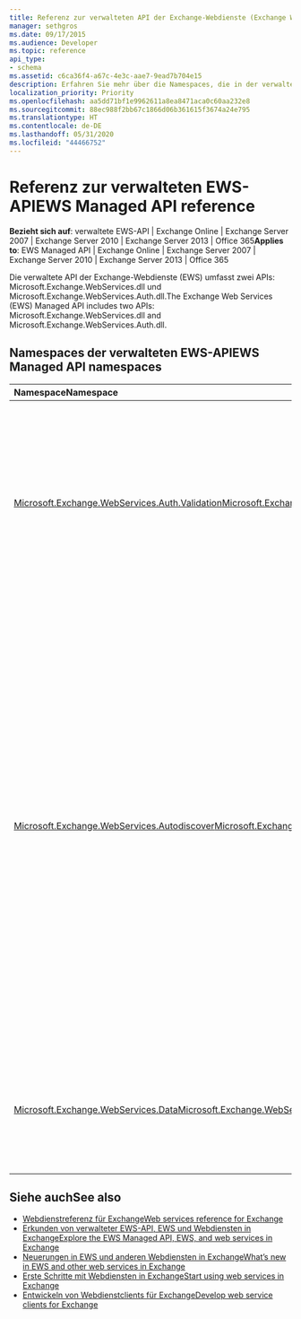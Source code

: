```yaml
---
title: Referenz zur verwalteten API der Exchange-Webdienste (Exchange Web Services, EWS)
manager: sethgros
ms.date: 09/17/2015
ms.audience: Developer
ms.topic: reference
api_type:
- schema
ms.assetid: c6ca36f4-a67c-4e3c-aae7-9ead7b704e15
description: Erfahren Sie mehr über die Namespaces, die in der verwaltete EWS-API enthalten sind.
localization_priority: Priority
ms.openlocfilehash: aa5dd71bf1e9962611a8ea8471aca0c60aa232e8
ms.sourcegitcommit: 88ec988f2bb67c1866d06b361615f3674a24e795
ms.translationtype: HT
ms.contentlocale: de-DE
ms.lasthandoff: 05/31/2020
ms.locfileid: "44466752"
---
```

# <a name="ews-managed-api-reference"></a><span data-ttu-id="d8127-103">Referenz zur verwalteten EWS-API</span><span class="sxs-lookup"><span data-stu-id="d8127-103">EWS Managed API reference</span></span>

<span data-ttu-id="d8127-104">**Bezieht sich auf**: verwaltete EWS-API | Exchange Online | Exchange Server 2007 | Exchange Server 2010 | Exchange Server 2013 | Office 365</span><span class="sxs-lookup"><span data-stu-id="d8127-104">**Applies to**: EWS Managed API | Exchange Online | Exchange Server 2007 | Exchange Server 2010 | Exchange Server 2013 | Office 365</span></span>

<span data-ttu-id="d8127-105">Die verwaltete API der Exchange-Webdienste (EWS) umfasst zwei APIs: Microsoft.Exchange.WebServices.dll und Microsoft.Exchange.WebServices.Auth.dll.</span><span class="sxs-lookup"><span data-stu-id="d8127-105">The Exchange Web Services (EWS) Managed API includes two APIs: Microsoft.Exchange.WebServices.dll and Microsoft.Exchange.WebServices.Auth.dll.</span></span>

## <a name="ews-managed-api-namespaces"></a><span data-ttu-id="d8127-106">Namespaces der verwalteten EWS-API</span><span class="sxs-lookup"><span data-stu-id="d8127-106">EWS Managed API namespaces</span></span>

|<span data-ttu-id="d8127-107">Namespace</span><span class="sxs-lookup"><span data-stu-id="d8127-107">Namespace</span></span> |<span data-ttu-id="d8127-108">Beschreibung</span><span class="sxs-lookup"><span data-stu-id="d8127-108">Description</span></span> |
|:---------|:-----------|
|[<span data-ttu-id="d8127-109">Microsoft.Exchange.WebServices.Auth.Validation</span><span class="sxs-lookup"><span data-stu-id="d8127-109">Microsoft.Exchange.WebServices.Auth.Validation</span></span>](https://docs.microsoft.com/dotnet/api/microsoft.exchange.webservices.auth.validation?view=exchange-ews-api) |<span data-ttu-id="d8127-110">Enthält Typen und Methoden, die verwendet werden, um Benutzeridentitätstoken zu überprüfen, die von einem Exchange-Server gesendet wurden.</span><span class="sxs-lookup"><span data-stu-id="d8127-110">Contains types and methods that are used to validate user identity tokens sent from an Exchange server.</span></span> <span data-ttu-id="d8127-111">Der Namespace „Microsoft.Exchange.WebServices.Auth.Validation“ gilt für Clients, die für Exchange Online und Versionen von Exchange ab Exchange Server 2013 bestimmt sind.</span><span class="sxs-lookup"><span data-stu-id="d8127-111">The Microsoft.Exchange.WebServices.Auth.Validation namespace is applicable to clients that target Exchange Online and versions of Exchange starting with Exchange Server 2013.</span></span> <span data-ttu-id="d8127-112">Dieser Namespace ist in der Microsoft.Exchange.WebServices.Auth.dll-API enthalten.</span><span class="sxs-lookup"><span data-stu-id="d8127-112">This namespace is included in the Microsoft.Exchange.WebServices.Auth.dll API.</span></span>|
|[<span data-ttu-id="d8127-113">Microsoft.Exchange.WebServices.Autodiscover</span><span class="sxs-lookup"><span data-stu-id="d8127-113">Microsoft.Exchange.WebServices.Autodiscover</span></span>](https://docs.microsoft.com/dotnet/api/microsoft.exchange.webservices.autodiscover?view=exchange-ews-api)|<span data-ttu-id="d8127-114">Enthält Typen, die zur Kommunikation mit dem AutoErmittlungsdienst verwendet werden, der von einem Exchange-Server gehostet wird.</span><span class="sxs-lookup"><span data-stu-id="d8127-114">Contains types that are used to communicate with the Autodiscover service that is hosted by an Exchange Server.</span></span> <span data-ttu-id="d8127-115">Dieser Namespace dient auch der Suche nach Dienstverbindungspunkten in Active Directory Domain Services (AD DS).</span><span class="sxs-lookup"><span data-stu-id="d8127-115">This namespace is also used to look up service connection point objects in Active Directory Doman Services (AD DS).</span></span> <span data-ttu-id="d8127-116">Die AutoErmittlungsdienste stellen Konfigurationsinformationen für EWS-Clients bereit.</span><span class="sxs-lookup"><span data-stu-id="d8127-116">The Autodiscover services provide configuration information to EWS clients.</span></span> <span data-ttu-id="d8127-117">Dadurch können die Clients die entsprechende Dienst-URL als Ziel anpeilen.</span><span class="sxs-lookup"><span data-stu-id="d8127-117">This enables the clients to target the appropriate service URL.</span></span><br/><br/><span data-ttu-id="d8127-118">Die Namespace-Funktionalität kann verwendet werden, um den POX-AutoErmittlungsdienst als Ziel anzupeilen, der in Microsoft Exchange Server 2007 eingeführt wurde, die Dienstverbindungspunkt-Objektsuche (wenn der Client Teil der Domäne ist) oder den SOAP-AutoErmittlungsendpunkt, der in Exchange Server 2010 eingeführt wurde.</span><span class="sxs-lookup"><span data-stu-id="d8127-118">The namespace functionality can be used to target the POX Autodiscover service introduced in Microsoft Exchange Server 2007, the service connection point object lookup if the client is domain joined, or the SOAP Autodiscover endpoint introduced in Exchange Server 2010.</span></span> <span data-ttu-id="d8127-119">Der wichtigste Typ in diesem Namespace ist die [AutodiscoverService-Klasse](https://docs.microsoft.com/dotnet/api/microsoft.exchange.webservices.autodiscover.autodiscoverservice?view=exchange-ews-api).</span><span class="sxs-lookup"><span data-stu-id="d8127-119">The main type in this namespace is the [AutodiscoverService class](https://docs.microsoft.com/dotnet/api/microsoft.exchange.webservices.autodiscover.autodiscoverservice?view=exchange-ews-api).</span></span> <span data-ttu-id="d8127-120">Dieser Namespace ist in der Microsoft.Exchange.WebServices.dll-API enthalten.</span><span class="sxs-lookup"><span data-stu-id="d8127-120">This namespace is included in the Microsoft.Exchange.WebServices.dll API.</span></span>|
|[<span data-ttu-id="d8127-121">Microsoft.Exchange.WebServices.Data</span><span class="sxs-lookup"><span data-stu-id="d8127-121">Microsoft.Exchange.WebServices.Data</span></span>](https://docs.microsoft.com/dotnet/api/microsoft.exchange.webservices.data?view=exchange-ews-api)| <span data-ttu-id="d8127-122">Enthält Typen, die für die Kommunikation mit einem Exchange-Server über EWS verwendet werden.</span><span class="sxs-lookup"><span data-stu-id="d8127-122">Contains types that are used to communicate with an Exchange server by means of EWS.</span></span> <span data-ttu-id="d8127-123">Dieser Namespace stellt die wichtigsten Funktionen der verwalteten EWS-API bereit.</span><span class="sxs-lookup"><span data-stu-id="d8127-123">This namespace provides the core EWS Managed API functionality.</span></span> <span data-ttu-id="d8127-124">Der wichtigste Typ in diesem Namespace ist die [ExchangeService-Klasse](https://docs.microsoft.com/dotnet/api/microsoft.exchange.webservices.data.exchangeservice?view=exchange-ews-api).</span><span class="sxs-lookup"><span data-stu-id="d8127-124">The main type in this namespace is the [ExchangeService class](https://docs.microsoft.com/dotnet/api/microsoft.exchange.webservices.data.exchangeservice?view=exchange-ews-api).</span></span>|

## <a name="see-also"></a><span data-ttu-id="d8127-125">Siehe auch</span><span class="sxs-lookup"><span data-stu-id="d8127-125">See also</span></span>

- [<span data-ttu-id="d8127-126">Webdienstreferenz für Exchange</span><span class="sxs-lookup"><span data-stu-id="d8127-126">Web services reference for Exchange</span></span>](web-services-reference-for-exchange.md)
- [<span data-ttu-id="d8127-127">Erkunden von verwalteter EWS-API, EWS und Webdiensten in Exchange</span><span class="sxs-lookup"><span data-stu-id="d8127-127">Explore the EWS Managed API, EWS, and web services in Exchange</span></span>](../exchange-web-services/explore-the-ews-managed-api-ews-and-web-services-in-exchange.md)
- [<span data-ttu-id="d8127-128">Neuerungen in EWS und anderen Webdiensten in Exchange</span><span class="sxs-lookup"><span data-stu-id="d8127-128">What’s new in EWS and other web services in Exchange</span></span>](../exchange-web-services/whats-new-in-ews-and-other-web-services-in-exchange.md)
- [<span data-ttu-id="d8127-129">Erste Schritte mit Webdiensten in Exchange</span><span class="sxs-lookup"><span data-stu-id="d8127-129">Start using web services in Exchange</span></span>](../exchange-web-services/start-using-web-services-in-exchange.md)
- [<span data-ttu-id="d8127-130">Entwickeln von Webdienstclients für Exchange</span><span class="sxs-lookup"><span data-stu-id="d8127-130">Develop web service clients for Exchange</span></span>](../exchange-web-services/develop-web-service-clients-for-exchange.md)

